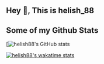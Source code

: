 ## Hey 👋, This is helish_88

## Some of my Github Stats


[![helish88's GitHub stats](https://github-readme-stats.vercel.app/api?username=aovzerk&show_icons=true&theme=tokyonight)</br>


[![helish88's wakatime stats](https://github-readme-stats.vercel.app/api/wakatime?username=helish88&theme=radical)](https://wakatime.com/@helish88)
